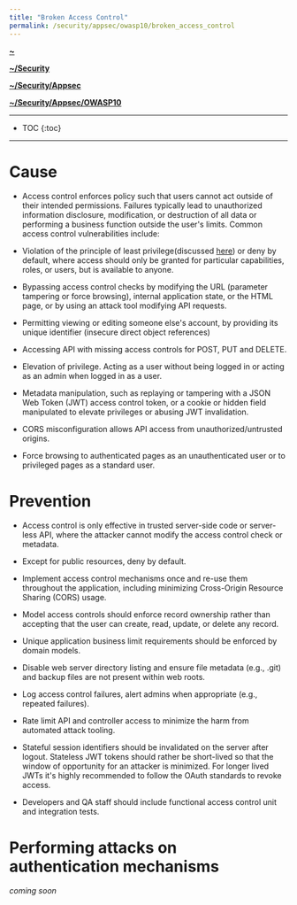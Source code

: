 ```yaml
---
title: "Broken Access Control"
permalink: /security/appsec/owasp10/broken_access_control
---
```


**[~](../../../../README.md)**

**[~/Security](../../../security.md)**

**[~/Security/Appsec](../0application-security.md)**

**[~/Security/Appsec/OWASP10](../OWASP10.md)**

---

* TOC
{:toc}

---

# Cause

- Access control enforces policy such that users cannot act outside of their intended permissions. Failures typically lead to unauthorized information disclosure, modification, or destruction of all data or performing a business function outside the user's limits. Common access control vulnerabilities include:

- Violation of the principle of least privilege(discussed [here](https://elvindesouza.github.io/hardening/#least-privilege)) or deny by default, where access should only be granted for particular capabilities, roles, or users, but is available to anyone.

- Bypassing access control checks by modifying the URL (parameter tampering or force browsing), internal application state, or the HTML page, or by using an attack tool modifying API requests.

- Permitting viewing or editing someone else's account, by providing its unique identifier (insecure direct object references)

- Accessing API with missing access controls for POST, PUT and DELETE.

- Elevation of privilege. Acting as a user without being logged in or acting as an admin when logged in as a user.

- Metadata manipulation, such as replaying or tampering with a JSON Web Token (JWT) access control token, or a cookie or hidden field manipulated to elevate privileges or abusing JWT invalidation.

- CORS misconfiguration allows API access from unauthorized/untrusted origins.

- Force browsing to authenticated pages as an unauthenticated user or to privileged pages as a standard user.

# Prevention

- Access control is only effective in trusted server-side code or server-less API, where the attacker cannot modify the access control check or metadata.

- Except for public resources, deny by default.

- Implement access control mechanisms once and re-use them throughout the application, including minimizing Cross-Origin Resource Sharing (CORS) usage.

- Model access controls should enforce record ownership rather than accepting that the user can create, read, update, or delete any record.

- Unique application business limit requirements should be enforced by domain models.

- Disable web server directory listing and ensure file metadata (e.g., .git) and backup files are not present within web roots.

- Log access control failures, alert admins when appropriate (e.g., repeated failures).

- Rate limit API and controller access to minimize the harm from automated attack tooling.

- Stateful session identifiers should be invalidated on the server after logout. Stateless JWT tokens should rather be short-lived so that the window of opportunity for an attacker is minimized. For longer lived JWTs it's highly recommended to follow the OAuth standards to revoke access.

- Developers and QA staff should include functional access control unit and integration tests.

# Performing attacks on authentication mechanisms

_coming soon_
